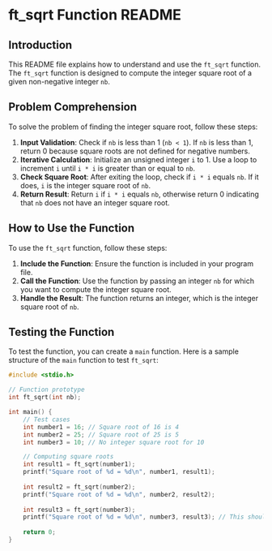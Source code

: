 # ft_sqrt Function README

## Introduction
This README file explains how to understand and use the `ft_sqrt` function. The `ft_sqrt` function is designed to compute the integer square root of a given non-negative integer `nb`.

## Problem Comprehension
To solve the problem of finding the integer square root, follow these steps:

1. **Input Validation**: Check if `nb` is less than 1 (`nb < 1`). If `nb` is less than 1, return 0 because square roots are not defined for negative numbers.
2. **Iterative Calculation**: Initialize an unsigned integer `i` to 1. Use a loop to increment `i` until `i * i` is greater than or equal to `nb`.
3. **Check Square Root**: After exiting the loop, check if `i * i` equals `nb`. If it does, `i` is the integer square root of `nb`.
4. **Return Result**: Return `i` if `i * i` equals `nb`, otherwise return 0 indicating that `nb` does not have an integer square root.

## How to Use the Function
To use the `ft_sqrt` function, follow these steps:

1. **Include the Function**: Ensure the function is included in your program file.
2. **Call the Function**: Use the function by passing an integer `nb` for which you want to compute the integer square root.
3. **Handle the Result**: The function returns an integer, which is the integer square root of `nb`.

## Testing the Function
To test the function, you can create a `main` function. Here is a sample structure of the `main` function to test `ft_sqrt`:

```c
#include <stdio.h>

// Function prototype
int ft_sqrt(int nb);

int main() {
    // Test cases
    int number1 = 16; // Square root of 16 is 4
    int number2 = 25; // Square root of 25 is 5
    int number3 = 10; // No integer square root for 10

    // Computing square roots
    int result1 = ft_sqrt(number1);
    printf("Square root of %d = %d\n", number1, result1);
    
    int result2 = ft_sqrt(number2);
    printf("Square root of %d = %d\n", number2, result2);
    
    int result3 = ft_sqrt(number3);
    printf("Square root of %d = %d\n", number3, result3); // This should return 0 since 10 has no integer square root
    
    return 0;
}
```